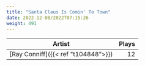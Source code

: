 ```yaml
---
title: "Santa Claus Is Comin' To Town"
date: 2022-12-08/2022T07:15:26
weight: 491
---
```




 Artist | Plays 
----- | -----:
[Ray Conniff]({{< ref "t104848">}}) | 12
